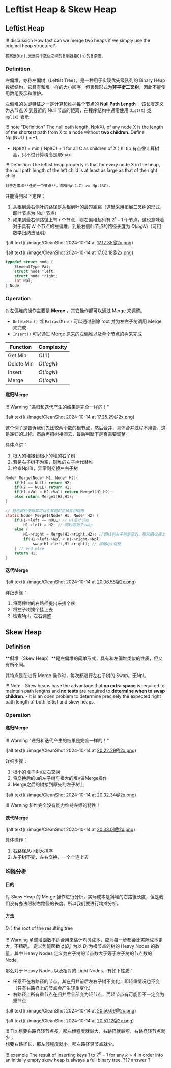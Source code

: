 # Leftist Heap & Skew Heap
## Leftist Heap
!!! discussion
    How fast can we merge two heaps if we simply use the original heap structure? 

    答案是O(n).光是两个数组之间的复制就要O(n)的复杂度。

### Definition
左偏堆，亦称左偏树（Leftist Tree），是一种用于实现优先级队列的 Binary Heap 数据结构，它具有和堆一样的大小顺序，但表现形式为**非平衡二叉树**，因此不能使用数组表示和维护。

左偏堆的关键特征之一是计算和维护每个节点的 **Null Path Length** ，该长度定义为从节点 X 到最近的 Null 节点的距离，在程序结构中通常使用 `dist(X)` 或 `Npl(X)` 表示

!!! note "Definition"
    The null path length, Npl(X), of any node X is the length of the shortest path from X to a node without **two children**.  Define Npl(NULL) = –1.

- Npl(X) = min { Npl(C) + 1 for all C as children of X }
!!! tip
    有点像计算树高，只不过计算树高是取max



!!! Definition
    The leftist heap property is that for every node X in the heap, the null path length of the left child is at least as large as that of the right child.
    
    对于左偏堆**任何一个节点**，都有Npl(LC) >= Npl(RC).

并能得到以下定理：

1. 从根到最右侧叶的路径是从根到叶的最短距离（这里采用拓展二叉树的形式，即叶节点为 Null 节点）
2. 如果到最右侧路径上有 $r$ 个节点，则左偏堆起码有 $2^r-1$ 个节点，这也意味着对于具有 $N$ 个节点的左偏堆，到最右侧叶节点的路径长度为 $O(log N)$（可用数学归纳法证明）

![alt text](./image/CleanShot 2024-10-14 at 17.12.35@2x.png)

![alt text](./image/CleanShot 2024-10-14 at 17.02.18@2x.png)

```C
typedef struct node {
    ElementType Val;
    struct node *left;
    struct node *right;
    int Npl;
} Node;
```

### Operation
对左偏堆的操作主要是 **Merge** ，其它操作都可以通过 Merge 来调整。

- `DeleteMin()` 或 `ExtractMin()` 可以通过删除 root 并为左右子树调用 Merge 来完成
- `Insert()` 可以通过 Merge 原来的左偏堆以及单个节点的树来完成


| Function   | Complexity  |
| ---------- | ----------- |
| Get Min    | $O(1)$      |
| Delete Min | $O(log N)$ |
| Insert     | $O(log N)$ |
| Merge      | $O(log N)$ |

#### 递归Merge

!!! Warning "递归和迭代产生的结果是完全一样的！"

![alt text](./image/CleanShot 2024-10-14 at 17.25.29@2x.png)

这个例子是告诉我们先比较两个数的根节点，然后合并，具体合并过程不用管，这是递归的过程。然后再把树接回去，最后判断下是否需要调整。

具体点讲：  
1. 根大的堆接到根小的堆的右子树  
2. 若是右子树不为空，则堆的右子树代替堆     
3. 检查Npl值，异常则交换左右子树

```c
Node* Merge(Node* H1, Node* H2){
    if(H1 == NULL) return H2;
    if(H2 == NULL) return H1;
    if(H1->Val < H2->Val) return Merge1(H1,H2);
    else return Merge1(H2,H1);
}

// 静态属性使得其可以在写题时正确互相调用
static Node* Merge1(Node* H1, Node* H2) {
    if(H1->left == NULL) // H1是叶节点
        H1->left = H2; // 同时做到了swap
    else {
        H1->right = Merge(H1->right,H2); //若H1的右子树是空的，那就把H2接上去
        if(H1->left->Npl < H1->right->Npl)
            swap(H1->left,H1->right); // 根据Npl调整
    } // end else
    return H1;
}
```

#### 迭代Merge

![alt text](./image/CleanShot 2024-10-14 at 20.06.58@2x.png)

详细步骤：  
1. 将两棵树的右路径提出来排个序     
2. 将左子树挨个挂上去   
3. 检查Npl，左右调整    


## Skew Heap
### Definition
**斜堆（Skew Heap）**是左偏堆的简单形式，具有和左偏堆类似的性质，但又有所不同。

其特点是在进行 Merge 操作时，每次都进行左右子树的 Swap。无Npl。

!!! Note
    - Skew heaps have the advantage that **no extra space** is required to maintain path lengths and **no tests** are required to **determine when to swap children**.
    - It is an open problem to determine precisely the expected right path length of both leftist and skew heaps.

### Operation
#### 递归Merge

!!! Warning "递归和迭代产生的结果是完全一样的！"

![alt text](./image/CleanShot 2024-10-14 at 20.22.29@2x.png)

详细步骤：  
1. 根小的堆子树u左右交换    
2. 将交换后的u的左子树与根大的堆v做Merge操作    
3. Merge之后的树接到原先的左子树上  

![alt text](./image/CleanShot 2024-10-14 at 20.32.34@2x.png)

!!! Warning
    斜堆完全没有能力维持左倾的特性！


#### 迭代Merge
![alt text](./image/CleanShot 2024-10-14 at 20.33.01@2x.png)

具体操作：  
1. 右路径从小到大排序   
2. 左子树不变，左右交换，一个个连上去

### 均摊分析
#### 目的
对 Skew Heap 的 Merge 操作进行分析，实际成本是斜堆的右路径长度，但是我们没有办法限制右路径的长度。所以我们要进行均摊分析。
#### 方法
$D_i$：the root of the resulting tree

!!! Warning
    单调增函数不适合用来估计均摊成本，应为每一步都会比实际成本更大，不精确。
定义势能函数 $\phi(D_i)$ 为以 $D_i$ 为根节点的树的 Heavy Nodes 的数量，其中 Heavy Nodes 定义为右子树的节点数大于等于左子树的节点数的 Node。

那么对于 Heavy Nodes 以及相对的 Light Nodes，有如下性质：

- 任意不在右路径的节点，其在归并前后左右子树不变化，即轻重情况也不变（只有右路径上的节点会产生轻重变化）
- 右路径上所有重节点在归并后全部变为轻节点，而轻节点有可能但不一定变为重节点

![alt text](./image/CleanShot 2024-10-14 at 20.50.09@2x.png)


![alt text](./image/CleanShot 2024-10-14 at 20.51.12@2x.png)

!!! Tip
    想要右路径轻节点多，那左倾程度就越大，右路径就越短，右路径轻节点就少；  
    想要右路径长，那左倾程度就小，那右路径轻节点就少。

!!! example
    The result of inserting keys $1$ to $2^k−1$ for any $k>4$ in order into an initially empty skew heap is always a full binary tree.
    ??? answer
        T